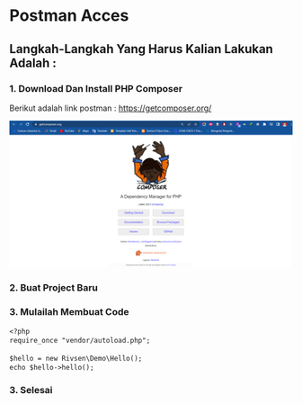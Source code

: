 # Postman Acces

## Langkah-Langkah Yang Harus Kalian Lakukan Adalah :

### 1. Download Dan Install PHP Composer

Berikut adalah link postman : https://getcomposer.org/

![1](1p.PNG)

### 2. Buat Project Baru

### 3. Mulailah Membuat Code

```
<?php
require_once "vendor/autoload.php";

$hello = new Rivsen\Demo\Hello();
echo $hello->hello();
```

### 3. Selesai
